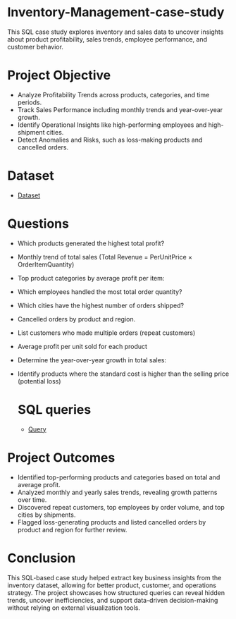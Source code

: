 # Inventory-Management-case-study
This SQL case study explores inventory and sales data to uncover insights about product profitability, sales trends, employee performance, and customer behavior.

# Project Objective
- Analyze Profitability Trends across products, categories, and time periods.
- Track Sales Performance including monthly trends and year-over-year growth.
- Identify Operational Insights like high-performing employees and high-shipment cities.
- Detect Anomalies and Risks, such as loss-making products and cancelled orders.

# Dataset
- <a href="https://github.com/Anish7000/Inventory-Management-case-study/blob/main/Inventory%20Dataset.csv">Dataset</a>

# Questions
- Which products generated the highest total profit?
- Monthly trend of total sales (Total Revenue = PerUnitPrice × OrderItemQuantity)
- Top product categories by average profit per item:
- Which employees handled the most total order quantity?
- Which cities have the highest number of orders shipped?
- Cancelled orders by product and region.
- List customers who made multiple orders (repeat customers)
- Average profit per unit sold for each product
- Determine the year-over-year growth in total sales:
- Identify products where the standard cost is higher than the selling price (potential loss)

  # SQL queries
  - <a href="https://github.com/Anish7000/Inventory-Management-case-study/blob/main/inventory%20query.sql">Query</a>

# Project Outcomes
- Identified top-performing products and categories based on total and average profit.
- Analyzed monthly and yearly sales trends, revealing growth patterns over time.
- Discovered repeat customers, top employees by order volume, and top cities by shipments.
- Flagged loss-generating products and listed cancelled orders by product and region for further review.

# Conclusion
This SQL-based case study helped extract key business insights from the inventory dataset, allowing for better product, customer, and operations strategy. The project showcases how structured queries can reveal hidden trends, uncover inefficiencies, and support data-driven decision-making without relying on external visualization tools.
